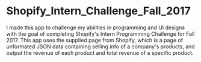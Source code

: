 # Shopify_Intern_Challenge_Fall_2017
I made this app to challenge my abilities in programming and UI designs with the goal of completing Shopify's Intern Programming Challenge for Fall 2017. 
This app uses the supplied page from Shopify, which is a page of unformated JSON data containing selling info of a company's products, and output the revenue of each product and total revenue of a specific product. 
